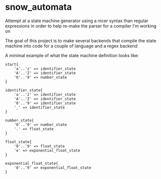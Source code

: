 # snow_automata

Attempt at a state machine generator using a nicer syntax than regular expressions in order to help re-make the parser for a compiler I'm working on

The goal of this project is to make several backends that compile the state machine into code for a couple of language and a regex backend

A minimal example of what the state machine definition looks like: 

```
start{
	'a'..'z' => identifier_state
	'A'..'Z' => identifier_state
	'0'..'9' => number_state
}

identifier_state{
	'a'..'z' => identifier_state
	'A'..'Z' => identifier_state
	'0'..'9' => identifier_state
	'_' => identifier_state
}

number_state{
    '0'..'9' => number_state
    '.' => float_state
}

float_state{
    '0'..'9' => float_state
    'e' => exponential_float_state
}

exponential_float_state{
    '0'..'9' => exponential_float_state
}
```
